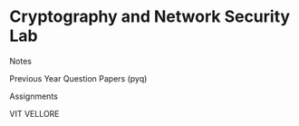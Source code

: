 # Cryptography and Network Security Lab

Notes 

Previous Year Question Papers (pyq) 

Assignments

VIT VELLORE 
